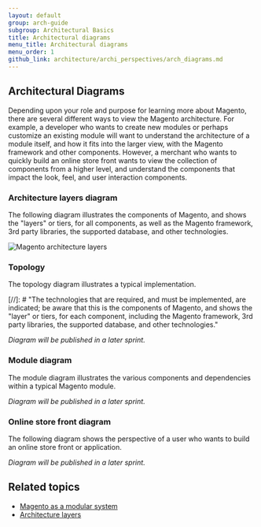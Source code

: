 ```yaml
---
layout: default
group: arch-guide
subgroup: Architectural Basics
title: Architectural diagrams
menu_title: Architectural diagrams
menu_order: 1
github_link: architecture/archi_perspectives/arch_diagrams.md
---
```


<h2 id="m2arch-whatis-overview">Architectural Diagrams</h2>

Depending upon your role and purpose for learning more about Magento, there are several different ways to view the Magento architecture. For example, a developer who wants to create new modules or perhaps customize an existing module will want to understand the architecture of a module itself, and how it fits into the larger view, with the Magento framework and other components. However, a merchant who wants to quickly build an online store front wants to view the collection of components from a higher level, and understand the components that impact the look, feel, and user interaction components.

<h3 id="archi-layers">Architecture layers diagram</h3>

The following diagram illustrates the components of Magento, and shows the "layers" or tiers, for all components, as well as the Magento framework, 3rd party libraries, the supported database, and other technologies.

<p><img src="{{ site.baseurl }}common/images/archi_diagrams_layers_alt4.jpg" alt="Magento architecture layers"></p>

<h3 id="archi-topo">Topology</h3>

The topology diagram illustrates a typical implementation. 

[//]: # "The technologies that are required, and must be implemented, are indicated; be aware that this is the components of Magento, and shows the "layer" or tiers, for each component, including the Magento framework, 3rd party libraries, the supported database, and other technologies."

*Diagram will be published in a later sprint.*

<h3 id="archi-module">Module diagram</h3>

The module diagram illustrates the various components and dependencies within a typical Magento module. 

*Diagram will be published in a later sprint.*

<h3 id="archi-builder">Online store front diagram</h3>

The following diagram shows the perspective of a user who wants to build an online store front or application. 

*Diagram will be published in a later sprint.*


<h2 id="m2arch-related">Related topics</h2>

* <a href="{{ site.gdeurl }}architecture/arch_asmodsys.html">Magento as a modular system</a>
* <a href="{{ site.gdeurl }}architecture/archi_perspectives/arch_layers.html">Architecture layers</a>

